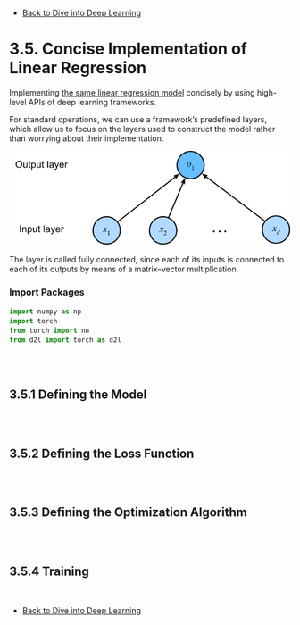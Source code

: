 * [Back to Dive into Deep Learning](../../main.md)

# 3.5. Concise Implementation of Linear Regression
Implementing [the same linear regression model](../04/note.md#34-linear-regression-implementation-from-scratch) concisely by using high-level APIs of deep learning frameworks.   

For standard operations, we can use a framework’s predefined layers, which allow us to focus on the layers used to construct the model rather than worrying about their implementation.   

![](images/001.svg)

The layer is called fully connected, since each of its inputs is connected to each of its outputs by means of a matrix–vector multiplication.




### Import Packages
```python
import numpy as np
import torch
from torch import nn
from d2l import torch as d2l
```


<br><br>

## 3.5.1 Defining the Model


<br><br>

## 3.5.2 Defining the Loss Function


<br><br>

## 3.5.3 Defining the Optimization Algorithm


<br><br>

## 3.5.4 Training











<br>

* [Back to Dive into Deep Learning](../../main.md)